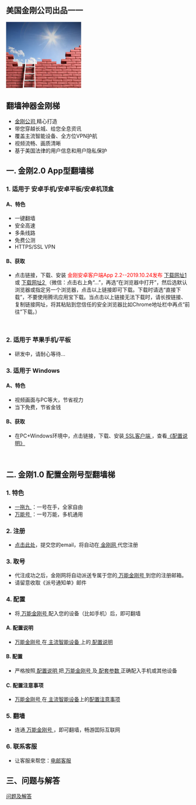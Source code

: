 ## 美国金刚公司出品一一

![image](l-w-s-athird.png)


## 翻墙神器金刚梯<br> 
- [ 金刚公司 ](https://a2zitpro.github.io/web/金刚公司)精心打造<br> 
- 带您穿越长城、给您全息资讯<br> 
- 覆盖主流智能设备、全方位VPN护航<br> 
- 视频流畅、画质清晰<br> 
- 基于美国法律的用户信息和用户隐私保护<br> 

## 一. 金刚2.0 App型翻墙梯

### 1. 适用于 安卓手机/安卓平板/安卓机顶盒
#### A、特色
- 一键翻墙
- 安全高速 
- 多条线路 
- 免费公测 
- HTTPS/SSL VPN

#### B、获取
- 点击链接，下载、安装<font color="Red"> 金刚安卓客户端App 2.2--2019.10.24发布 </font>[ 下载网址1 ](https://github.com/a2zitpro/client/releases/download/latest/app-prod-release.apk) 或 [ 下载网址2 ](https://myfasttrack.org/midman/dl_an_1358.php) （微信：点击右上角“...”，再选“在浏览器中打开”，然后选默认浏览器或指定另一个浏览器，点击以上链接即可下载。下载时请选“直接下载”，不要使用腾讯应用宝下载。当点击以上链接无法下载时，请长按链接、复制链接网址，将其粘贴到您信任的安全浏览器比如Chrome地址栏中再点“前往”下载。）
<br>

### 2. 适用于 苹果手机/平板
- 研发中，请耐心等待...

### 3. 适用于 Windows
#### A、特色
- 视频画面与PC等大，节省视力
- 当下免费，节省金钱

#### B、获取
- 在PC+Windows环境中，点击链接，下载、安装[ SSL客户端 ](https://a2zitpro.github.io/web/win)，查看[《配置说明》](https://a2zitpro.github.io/web/win)<br>
<br>

## 二. 金刚1.0 配置金刚号型翻墙梯
### 1. 特色

- [ 一拖九 ](https://a2zitpro.github.io/web/一拖九)：一号在手，全家自由
- [ 万能号 ](https://a2zitpro.github.io/web/万能金刚号)：一号万能，多机通用
 

### 2. 注册

- [点击此处](https://a2zitpro.github.io/web/l2_reg)，提交您的email，将自动在[ 金刚网 ](https://a2zitpro.github.io/web/金刚中文网)代您注册

### 3. 取号
- 代注成功之后，金刚网将自动派送专属于您的[ 万能金刚号 ](https://a2zitpro.github.io/web/万能金刚号)到您的注册邮箱。
- 请留意收取《派号通知单》邮件

### 4. 配置

- 将[ 万能金刚号 ](https://a2zitpro.github.io/web/万能金刚号)配入您的设备（比如手机）后，即可翻墙

#### A. 配置说明

- [ 万能金刚号 ](https://a2zitpro.github.io/web/万能金刚号)在[ 主流智能设备 ](https://a2zitpro.github.io/web/万能金刚号)上的[ 配置说明 ](https://a2zitpro.github.io/web/配置说明)<br>


#### B. 配置
- 严格按照[ 配置说明 ](https://a2zitpro.github.io/web/配置说明)把[ 万能金刚号 ](https://a2zitpro.github.io/web/万能金刚号)及[ 配套参数 ](https://a2zitpro.github.io/web/配套参数)正确配入手机或其他设备

#### C. 配置注意事项

- [ 万能金刚号 ](https://a2zitpro.github.io/web/万能金刚号)在[ 主流智能设备](https://a2zitpro.github.io/web/万能金刚号)上的[配置注意事项](https://a2zitpro.github.io/web/配置注意事项)<br>

### 5. 翻墙

- 连通[ 万能金刚号 ](https://a2zitpro.github.io/web/万能金刚号)，即可翻墙，畅游囯际互联网

### 6. 联系客服
  - 让客服来帮您：[电邮客服](mailto:cs@a2zitpro.com)

## 三、问题与解答
[问题及解答](https://a2zitpro.github.io/web/问题与解答)

